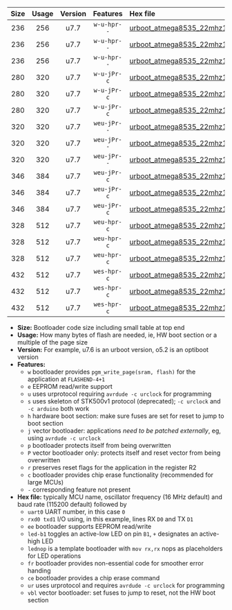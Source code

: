 |Size|Usage|Version|Features|Hex file|
|:-:|:-:|:-:|:-:|:--|
|236|256|u7.7|`w-u-hpr--`|[urboot_atmega8535_22mhz1184_230400bps_uart0_rxd0_txd1_led+b0_fr_ur.hex](https://raw.githubusercontent.com/stefanrueger/urboot.hex/main/mcus/atmega8535/fcpu_22mhz1184/230400_bps/urboot_atmega8535_22mhz1184_230400bps_uart0_rxd0_txd1_led+b0_fr_ur.hex)|
|236|256|u7.7|`w-u-hpr--`|[urboot_atmega8535_22mhz1184_230400bps_uart0_rxd0_txd1_led+b7_fr_ur.hex](https://raw.githubusercontent.com/stefanrueger/urboot.hex/main/mcus/atmega8535/fcpu_22mhz1184/230400_bps/urboot_atmega8535_22mhz1184_230400bps_uart0_rxd0_txd1_led+b7_fr_ur.hex)|
|236|256|u7.7|`w-u-hpr--`|[urboot_atmega8535_22mhz1184_230400bps_uart0_rxd0_txd1_lednop_fr_ur.hex](https://raw.githubusercontent.com/stefanrueger/urboot.hex/main/mcus/atmega8535/fcpu_22mhz1184/230400_bps/urboot_atmega8535_22mhz1184_230400bps_uart0_rxd0_txd1_lednop_fr_ur.hex)|
|280|320|u7.7|`w-u-jPr-c`|[urboot_atmega8535_22mhz1184_230400bps_uart0_rxd0_txd1_led+b0_fr_ce_ur_vbl.hex](https://raw.githubusercontent.com/stefanrueger/urboot.hex/main/mcus/atmega8535/fcpu_22mhz1184/230400_bps/urboot_atmega8535_22mhz1184_230400bps_uart0_rxd0_txd1_led+b0_fr_ce_ur_vbl.hex)|
|280|320|u7.7|`w-u-jPr-c`|[urboot_atmega8535_22mhz1184_230400bps_uart0_rxd0_txd1_led+b7_fr_ce_ur_vbl.hex](https://raw.githubusercontent.com/stefanrueger/urboot.hex/main/mcus/atmega8535/fcpu_22mhz1184/230400_bps/urboot_atmega8535_22mhz1184_230400bps_uart0_rxd0_txd1_led+b7_fr_ce_ur_vbl.hex)|
|280|320|u7.7|`w-u-jPr-c`|[urboot_atmega8535_22mhz1184_230400bps_uart0_rxd0_txd1_lednop_fr_ce_ur_vbl.hex](https://raw.githubusercontent.com/stefanrueger/urboot.hex/main/mcus/atmega8535/fcpu_22mhz1184/230400_bps/urboot_atmega8535_22mhz1184_230400bps_uart0_rxd0_txd1_lednop_fr_ce_ur_vbl.hex)|
|320|320|u7.7|`weu-jPr--`|[urboot_atmega8535_22mhz1184_230400bps_uart0_rxd0_txd1_ee_led+b0_fr_ur_vbl.hex](https://raw.githubusercontent.com/stefanrueger/urboot.hex/main/mcus/atmega8535/fcpu_22mhz1184/230400_bps/urboot_atmega8535_22mhz1184_230400bps_uart0_rxd0_txd1_ee_led+b0_fr_ur_vbl.hex)|
|320|320|u7.7|`weu-jPr--`|[urboot_atmega8535_22mhz1184_230400bps_uart0_rxd0_txd1_ee_led+b7_fr_ur_vbl.hex](https://raw.githubusercontent.com/stefanrueger/urboot.hex/main/mcus/atmega8535/fcpu_22mhz1184/230400_bps/urboot_atmega8535_22mhz1184_230400bps_uart0_rxd0_txd1_ee_led+b7_fr_ur_vbl.hex)|
|320|320|u7.7|`weu-jPr--`|[urboot_atmega8535_22mhz1184_230400bps_uart0_rxd0_txd1_ee_lednop_fr_ur_vbl.hex](https://raw.githubusercontent.com/stefanrueger/urboot.hex/main/mcus/atmega8535/fcpu_22mhz1184/230400_bps/urboot_atmega8535_22mhz1184_230400bps_uart0_rxd0_txd1_ee_lednop_fr_ur_vbl.hex)|
|346|384|u7.7|`weu-jPr-c`|[urboot_atmega8535_22mhz1184_230400bps_uart0_rxd0_txd1_ee_led+b0_fr_ce_ur_vbl.hex](https://raw.githubusercontent.com/stefanrueger/urboot.hex/main/mcus/atmega8535/fcpu_22mhz1184/230400_bps/urboot_atmega8535_22mhz1184_230400bps_uart0_rxd0_txd1_ee_led+b0_fr_ce_ur_vbl.hex)|
|346|384|u7.7|`weu-jPr-c`|[urboot_atmega8535_22mhz1184_230400bps_uart0_rxd0_txd1_ee_led+b7_fr_ce_ur_vbl.hex](https://raw.githubusercontent.com/stefanrueger/urboot.hex/main/mcus/atmega8535/fcpu_22mhz1184/230400_bps/urboot_atmega8535_22mhz1184_230400bps_uart0_rxd0_txd1_ee_led+b7_fr_ce_ur_vbl.hex)|
|346|384|u7.7|`weu-jPr-c`|[urboot_atmega8535_22mhz1184_230400bps_uart0_rxd0_txd1_ee_lednop_fr_ce_ur_vbl.hex](https://raw.githubusercontent.com/stefanrueger/urboot.hex/main/mcus/atmega8535/fcpu_22mhz1184/230400_bps/urboot_atmega8535_22mhz1184_230400bps_uart0_rxd0_txd1_ee_lednop_fr_ce_ur_vbl.hex)|
|328|512|u7.7|`weu-hpr-c`|[urboot_atmega8535_22mhz1184_230400bps_uart0_rxd0_txd1_ee_led+b0_fr_ce_ur.hex](https://raw.githubusercontent.com/stefanrueger/urboot.hex/main/mcus/atmega8535/fcpu_22mhz1184/230400_bps/urboot_atmega8535_22mhz1184_230400bps_uart0_rxd0_txd1_ee_led+b0_fr_ce_ur.hex)|
|328|512|u7.7|`weu-hpr-c`|[urboot_atmega8535_22mhz1184_230400bps_uart0_rxd0_txd1_ee_led+b7_fr_ce_ur.hex](https://raw.githubusercontent.com/stefanrueger/urboot.hex/main/mcus/atmega8535/fcpu_22mhz1184/230400_bps/urboot_atmega8535_22mhz1184_230400bps_uart0_rxd0_txd1_ee_led+b7_fr_ce_ur.hex)|
|328|512|u7.7|`weu-hpr-c`|[urboot_atmega8535_22mhz1184_230400bps_uart0_rxd0_txd1_ee_lednop_fr_ce_ur.hex](https://raw.githubusercontent.com/stefanrueger/urboot.hex/main/mcus/atmega8535/fcpu_22mhz1184/230400_bps/urboot_atmega8535_22mhz1184_230400bps_uart0_rxd0_txd1_ee_lednop_fr_ce_ur.hex)|
|432|512|u7.7|`wes-hpr-c`|[urboot_atmega8535_22mhz1184_230400bps_uart0_rxd0_txd1_ee_led+b0_fr_ce.hex](https://raw.githubusercontent.com/stefanrueger/urboot.hex/main/mcus/atmega8535/fcpu_22mhz1184/230400_bps/urboot_atmega8535_22mhz1184_230400bps_uart0_rxd0_txd1_ee_led+b0_fr_ce.hex)|
|432|512|u7.7|`wes-hpr-c`|[urboot_atmega8535_22mhz1184_230400bps_uart0_rxd0_txd1_ee_led+b7_fr_ce.hex](https://raw.githubusercontent.com/stefanrueger/urboot.hex/main/mcus/atmega8535/fcpu_22mhz1184/230400_bps/urboot_atmega8535_22mhz1184_230400bps_uart0_rxd0_txd1_ee_led+b7_fr_ce.hex)|
|432|512|u7.7|`wes-hpr-c`|[urboot_atmega8535_22mhz1184_230400bps_uart0_rxd0_txd1_ee_lednop_fr_ce.hex](https://raw.githubusercontent.com/stefanrueger/urboot.hex/main/mcus/atmega8535/fcpu_22mhz1184/230400_bps/urboot_atmega8535_22mhz1184_230400bps_uart0_rxd0_txd1_ee_lednop_fr_ce.hex)|

- **Size:** Bootloader code size including small table at top end
- **Usage:** How many bytes of flash are needed, ie, HW boot section or a multiple of the page size
- **Version:** For example, u7.6 is an urboot version, o5.2 is an optiboot version
- **Features:**
  + `w` bootloader provides `pgm_write_page(sram, flash)` for the application at `FLASHEND-4+1`
  + `e` EEPROM read/write support
  + `u` uses urprotocol requiring `avrdude -c urclock` for programming
  + `s` uses skeleton of STK500v1 protocol (deprecated); `-c urclock` and `-c arduino` both work
  + `h` hardware boot section: make sure fuses are set for reset to jump to boot section
  + `j` vector bootloader: applications *need to be patched externally*, eg, using `avrdude -c urclock`
  + `p` bootloader protects itself from being overwritten
  + `P` vector bootloader only: protects itself and reset vector from being overwritten
  + `r` preserves reset flags for the application in the register R2
  + `c` bootloader provides chip erase functionality (recommended for large MCUs)
  + `-` corresponding feature not present
- **Hex file:** typically MCU name, oscillator frequency (16 MHz default) and baud rate (115200 default) followed by
  + `uart0` UART number, in this case `0`
  + `rxd0 txd1` I/O using, in this example, lines RX `D0` and TX `D1`
  + `ee` bootloader supports EEPROM read/write
  + `led-b1` toggles an active-low LED on pin `B1`, `+` designates an active-high LED
  + `lednop` is a template bootloader with `mov rx,rx` nops as placeholders for LED operations
  + `fr` bootloader provides non-essential code for smoother error handing
  + `ce` bootloader provides a chip erase command
  + `ur` uses urprotocol and requires `avrdude -c urclock` for programming
  + `vbl` vector bootloader: set fuses to jump to reset, not the HW boot section

